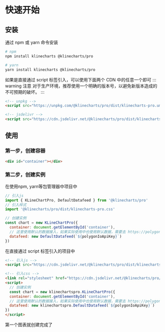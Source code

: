 # 快速开始
## 安装
通过 npm 或 yarn 命令安装 
```bash
# npm
npm install klinecharts @klinecharts/pro

# yarn
yarn install klinecharts @klinecharts/pro
```
如果是直接通过 script 标签引入，可以使用下面两个 CDN 中的任意一个即可
::: warning 注意
对于生产环境，推荐使用一个明确的版本号，以避免新版本造成的不可预期的破坏。
:::

```html
<!-- unpkg -->
<script src="https://unpkg.com/@klinecharts/pro/dist/klinecharts-pro.umd.js"></script>

<!-- jsdelivr -->
<script src="https://cdn.jsdelivr.net/@klinecharts/pro/dist/klinecharts-pro.umd.js"></script>
```

## 使用
### 第一步，创建容器
```html
<div id="container"></div>
```
### 第二步，创建实例
在使用npm, yarn等包管理器中项目中
```javascript
// 引入js
import { KLineChartPro, DefaultDatafeed } from '@klinecharts/pro'
// 引入样式
import '@klinecharts/pro/dist/klinecharts-pro.css'

// 创建实例
const chart = new KLineChartPro({
  container: document.getElementById('container'),
  // 这里使用默认的数据接入，如果实际使用中也使用默认数据，需要去 https://polygon.io/ 申请 API key
  datafeed: new DefaultDatafeed(`${polygonIoApiKey}`)
})
```

在直接通过 script 标签引入的项目中
```html
<!-- 引入js -->
<script src="https://cdn.jsdelivr.net/@klinecharts/pro/dist/klinecharts-pro.umd.js"></script>

<!-- 引入css -->
<link rel="stylesheet" href="https://cdn.jsdelivr.net/@klinecharts/pro/dist/klinecharts-pro.css"/>
<script>
  // 创建实例
  const chart = new klinechartspro.KLineChartPro({
  container: document.getElementById('container'),
  // 这里使用默认的数据接入，如果实际使用中也使用默认数据，需要去 https://polygon.io/ 申请 API key
  datafeed: new klinechartspro.DefaultDatafeed(`${polygonIoApiKey}`)
})
</script>
```
第一个图表就创建完成了
